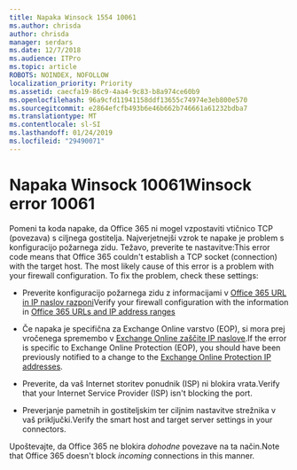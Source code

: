 ```yaml
---
title: Napaka Winsock 1554 10061
ms.author: chrisda
author: chrisda
manager: serdars
ms.date: 12/7/2018
ms.audience: ITPro
ms.topic: article
ROBOTS: NOINDEX, NOFOLLOW
localization_priority: Priority
ms.assetid: caecfa19-86c9-4aa4-9c83-b8a974ce60b9
ms.openlocfilehash: 96a9cfd11941158ddf13655c74974e3eb800e570
ms.sourcegitcommit: e2864efcfb493b6e46b662b746661a61232bdba7
ms.translationtype: MT
ms.contentlocale: sl-SI
ms.lasthandoff: 01/24/2019
ms.locfileid: "29490071"
---
```

# <a name="winsock-error-10061"></a><span data-ttu-id="fe0f6-102">Napaka Winsock 10061</span><span class="sxs-lookup"><span data-stu-id="fe0f6-102">Winsock error 10061</span></span>

<span data-ttu-id="fe0f6-p101">Pomeni ta koda napake, da Office 365 ni mogel vzpostaviti vtičnico TCP (povezava) s ciljnega gostitelja. Najverjetnejši vzrok te napake je problem s konfiguracijo požarnega zidu. Težavo, preverite te nastavitve:</span><span class="sxs-lookup"><span data-stu-id="fe0f6-p101">This error code means that Office 365 couldn't establish a TCP socket (connection) with the target host. The most likely cause of this error is a problem with your firewall configuration. To fix the problem, check these settings:</span></span>
  
- <span data-ttu-id="fe0f6-106">Preverite konfiguracijo požarnega zidu z informacijami v [Office 365 URL in IP naslov razponi](https://docs.microsoft.com/office365/enterprise/urls-and-ip-address-ranges)</span><span class="sxs-lookup"><span data-stu-id="fe0f6-106">Verify your firewall configuration with the information in [Office 365 URLs and IP address ranges](https://docs.microsoft.com/office365/enterprise/urls-and-ip-address-ranges)</span></span>
    
- <span data-ttu-id="fe0f6-107">Če napaka je specifična za Exchange Online varstvo (EOP), si mora prej vročenega spremembo v [Exchange Online zaščite IP naslove](https://docs.microsoft.com/office365/SecurityCompliance/eop/exchange-online-protection-ip-addresses).</span><span class="sxs-lookup"><span data-stu-id="fe0f6-107">If the error is specific to Exchange Online Protection (EOP), you should have been previously notified to a change to the [Exchange Online Protection IP addresses](https://docs.microsoft.com/office365/SecurityCompliance/eop/exchange-online-protection-ip-addresses).</span></span>
    
- <span data-ttu-id="fe0f6-108">Preverite, da vaš Internet storitev ponudnik (ISP) ni blokira vrata.</span><span class="sxs-lookup"><span data-stu-id="fe0f6-108">Verify that your Internet Service Provider (ISP) isn't blocking the port.</span></span>
    
- <span data-ttu-id="fe0f6-109">Preverjanje pametnih in gostiteljskim ter ciljnim nastavitve strežnika v vaš priključki.</span><span class="sxs-lookup"><span data-stu-id="fe0f6-109">Verify the smart host and target server settings in your connectors.</span></span>
    
<span data-ttu-id="fe0f6-110">Upoštevajte, da Office 365 ne blokira *dohodne* povezave na ta način.</span><span class="sxs-lookup"><span data-stu-id="fe0f6-110">Note that Office 365 doesn't block  *incoming*  connections in this manner.</span></span> 
  

